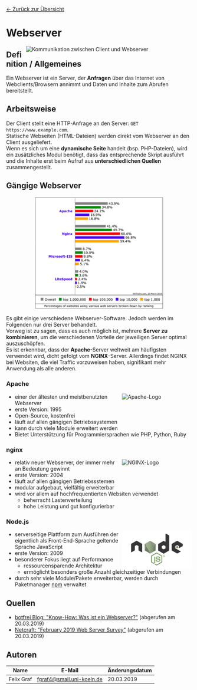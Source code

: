 [&#8592; Zurück zur Übersicht](..)

# Webserver

<img src="https://blog.botfrei.de/wp-content/uploads/2013/01/6_Abbildung-2-3-1.jpg" alt="Kommunikation zwischen Client und Webserver" width="450" align="right">

## Definition / Allgemeines
Ein Webserver ist ein Server, der **Anfragen** über das Internet von Webclients/Browsern annimmt und Daten und Inhalte zum Abrufen bereitstellt.

## Arbeitsweise
Der Client stellt eine HTTP-Anfrage an den Server: `GET https://www.example.com`. <br>
Statische Webseiten (HTML-Dateien) werden direkt vom Webserver an den Client ausgeliefert. <br>
Wenn es sich um eine **dynamische Seite** handelt (bsp. PHP-Dateien), wird ein zusätzliches Modul benötigt, dass das entsprechende Skript ausführt und die Inhalte erst beim Aufruf aus **unterschiedlichen Quellen** zusammengestellt.

## Gängige Webserver
<p align="center">
<img src="../images/Marktanteil_Webserver.png" alt="Marktanteil von Webservern" width="350">
</p>

Es gibt einige verschiedene Webserver-Software. Jedoch werden im Folgenden nur drei Server behandelt.<br>
Vorweg ist zu sagen, dass es auch möglich ist, mehrere **Server zu kombinieren**, um die verschiedenen Vorteile der jeweiligen Server optimal auszuschöpfen. <br>
Es ist erkennbar, dass der **Apache**-Server weltweit am häufigsten verwendet wird, dicht gefolgt vom **NGINX**-Server. Allerdings findet NGINX bei Websiten, die viel Traffic vorzuweisen haben, signifikant mehr Anwendung als alle anderen.

### Apache
<img align="right" src="https://www.apache.org/foundation/press/kit/asf_logo.svg" alt="Apache-Logo" width="190">

- einer der ältesten und meistbenutzten Webserver
- erste Version: 1995
- Open-Source, kostenfrei
- läuft auf allen gängigen Betriebssystemen
- kann durch viele Module erweitert werden
- Bietet Unterstützung für Programmiersprachen wie PHP, Python, Ruby

### nginx
<img align="right" src="https://upload.wikimedia.org/wikipedia/commons/c/c5/Nginx_logo.svg" alt="NGINX-Logo" width="190">

- relativ neuer Webserver, der immer mehr an Bedeutung gewinnt
- erste Version: 2004
- läuft auf allen gängigen Betriebssstemen
- modular aufgebaut, vielfältig erweiterbar
- wird vor allem auf hochfrequentierten Websiten verwendet
  - beherrscht Lastenverteilung
  - hohe Leistung und gut konfigurierbar

### Node.js
<img align="right" src="../images/NodeJS_Logo.png" alt="Node.js-Logo" width="190">

- serverseitige Plattform zum Ausführen der eigentlich als Front-End-Sprache geltende Sprache JavaScript
- erste Version: 2009
- besonderer Fokus liegt auf Performance
  - ressourcensparende Architektur
  - ermöglicht besonders große Anzahl gleichzeitiger Verbindungen
- durch sehr viele Module/Pakete erweiterbar, werden durch Paketmanager [npm](https://www.npmjs.com/) verwaltet

## Quellen
- [botfrei Blog: "Know-How: Was ist ein Webserver?"](https://blog.botfrei.de/2013/01/webserver-die-qual-der-wahl/) (abgerufen am 20.03.2019)
- [Netcraft: "February 2019 Web Server Survey"](https://news.netcraft.com/archives/2019/02/28/february-2019-web-server-survey.html) (abgerufen am 20.03.2019)

## Autoren
| Name       | E-Mail                    | Änderungsdatum |
|------------|---------------------------|----------------|
| Felix Graf | fgraf4@smail.uni-koeln.de | 20.03.2019     |

